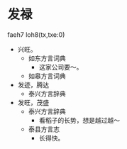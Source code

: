 # 发禄
faeh7 loh8(tx,txe:0)
+ 兴旺。
  * 如东方言词典
    - 这家公司要～。
  * 如皋方言词典
+ 发迹，腾达
  * 泰兴方言辞典
+ 发旺，茂盛
  * 泰兴方言辞典
    - 看稻子的长势，想是越过越～
  * 泰县方言志
    + 长得快。
